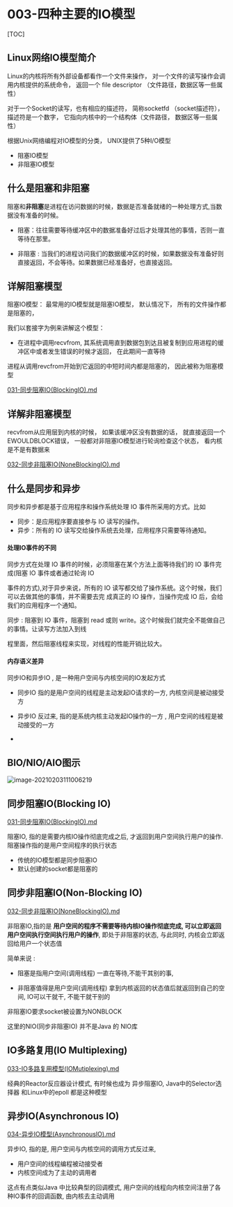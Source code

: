 #   003-四种主要的IO模型

[TOC]

## Linux网络IO模型简介

Linux的内核将所有外部设备都看作一个文件来操作， 对一个文件的读写操作会调用内核提供的系统命令， 返回一个 file descriptor （文件路径，数据区等一些属性）

对于一个Socket的读写，也有相应的描述符， 简称socketfd （socket描述符）， 描述符是一个数字， 它指向内核中的一个结构体（文件路径， 数据区等一些属性）

根据Unix网络编程对IO模型的分类， UNIX提供了5种I/O模型

- 阻塞IO模型
- 非阻塞IO模型

## 什么是阻塞和非阻塞

阻塞和**非阻塞**是进程在访问数据的时候，数据是否准备就绪的一种处理方式,当数据没有准备的时候。 

- 阻塞：往往需要等待缓冲区中的数据准备好过后才处理其他的事情，否则一直等待在那里。 

- 非阻塞 : 当我们的进程访问我们的数据缓冲区的时候，如果数据没有准备好则直接返回，不会等待。如果数据已经准备好，也直接返回。

## 详解阻塞模型

阻塞IO模型： 最常用的IO模型就是阻塞IO模型， 默认情况下， 所有的文件操作都是阻塞的，

我们以套接字为例来讲解这个模型：

- 在进程中调用recvfrom, 其系统调用直到数据包到达且被复制到应用进程的缓冲区中或者发生错误的时候才返回， 在此期间一直等待

进程从调用revcfrom开始到它返回的中短时间内都是阻塞的， 因此被称为阻塞模型

 [031-同步阻塞IO(BlockingIO).md](031-同步阻塞IO(BlockingIO).md) 

## 详解非阻塞模型

recvfrom从应用层到内核的时候， 如果该缓冲区没有数据的话， 就直接返回一个EWOULDBLOCK错误， 一般都对非阻塞IO模型进行轮询检查这个状态， 看内核是不是有数据来

 [032-同步非阻塞IO(NoneBlockingIO).md](032-同步非阻塞IO(NoneBlockingIO).md) 

## 什么是同步和异步

同步和异步都是基于应用程序和操作系统处理 IO 事件所采用的方式。比如

- 同步：是应用程序要直接参与 IO 读写的操作。
- 异步：所有的 IO 读写交给操作系统去处理，应用程序只需要等待通知。

#### 处理IO事件的不同

同步方式在处理 IO 事件的时候，必须阻塞在某个方法上面等待我们的 IO 事件完成(阻塞 IO 事件或者通过轮询 IO 

事件的方式),对于异步来说，所有的 IO 读写都交给了操作系统。这个时候，我们可以去做其他的事情，并不需要去完 成真正的 IO 操作，当操作完成 IO 后，会给我们的应用程序一个通知。 

同步 : 阻塞到 IO 事件，阻塞到 read 或则 write。这个时候我们就完全不能做自己的事情。让读写方法加入到线 

程里面，然后阻塞线程来实现，对线程的性能开销比较大。 

#### 内存语义差异

同步IO和异步IO , 是一种用户空间与内核空间的IO发起方式

- 同步IO 指的是用户空间的线程是主动发起IO请求的一方, 内核空间是被动接受方
- 异步IO 反过来, 指的是系统内核主动发起IO操作的一方 , 用户空间的线程是被动接受的一方

- 

## BIO/NIO/AIO图示

![image-20210203111006219](../../../assets/image-20210203111006219.png)

## 同步阻塞IO(Blocking IO)

 [031-同步阻塞IO(BlockingIO).md](031-同步阻塞IO(BlockingIO).md) 

阻塞IO, 指的是需要内核IO操作彻底完成之后, 才返回到用户空间执行用户的操作. 阻塞操作指的是用户空间程序的执行状态

- 传统的IO模型都是同步阻塞IO
- 默认创建的socket都是阻塞的

## 同步非阻塞IO(Non-Blocking IO)

 [032-同步非阻塞IO(NoneBlockingIO).md](032-同步非阻塞IO(NoneBlockingIO).md)

非阻塞IO,指的是 **用户空间的程序不需要等待内核IO操作彻底完成, 可以立即返回用户空间执行空间执行用户的操作**, 即处于非阻塞的状态, 与此同时, 内核会立即返回给用户一个状态值

简单来说 :

-  阻塞是指用户空间(调用线程) 一直在等待,不能干其别的事, 

- 非阻塞值得是用户空间(调用线程) 拿到内核返回的状态值后就返回到自己的空间, IO可以干就干, 不能干就干别的

非阻塞IO要求socket被设置为NONBLOCK

这里的NIO(同步非阻塞IO) 并不是Java 的 NIO库

## IO多路复用(IO Multiplexing)

 [033-IO多路复用模型(IOMutiplexing).md](033-IO多路复用模型(IOMutiplexing).md) 

经典的Reactor反应器设计模式, 有时候也成为 异步阻塞IO, Java中的Selector选择器 和Linux中的epoll 都是这种模型

## 异步IO(Asynchronous IO)

 [034-异步IO模型(AsynchronousIO).md](034-异步IO模型(AsynchronousIO).md) 

异步IO, 指的是, 用户空间与内核空间的调用方式反过来,

- 用户空间的线程编程被动接受者
- 内核空间成为了主动的调用者

这点有点类似Java 中比较典型的回调模式, 用户空间的线程向内核空间注册了各种IO事件的回调函数, 由内核去主动调用

